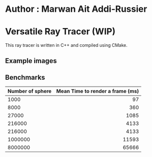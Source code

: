 # Author : Marwan Ait Addi-Russier

# Versatile Ray Tracer (WIP)

This ray tracer is written in C++ and compiled using CMake.

## Example images

## Benchmarks

| Number of sphere | Mean Time to render a frame (ms) |
|------------------|---------------------------------:|
| 1000             |                               97 |          
| 8000             |                              360 |          
| 27000            |                             1085 |
| 216000           |                             4133 |
| 216000           |                             4133 |
| 1000000          |                            11593 |
| 8000000          |                            65666 |
